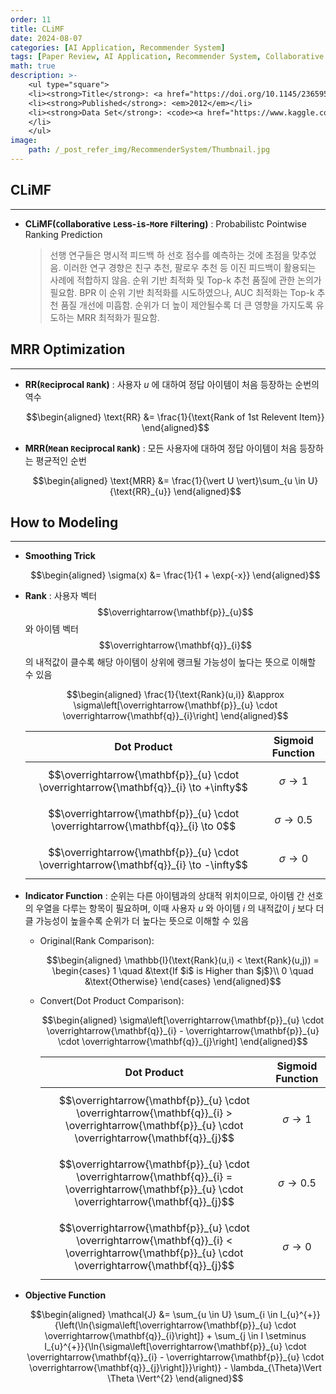 ```yaml
---
order: 11
title: CLiMF
date: 2024-08-07
categories: [AI Application, Recommender System]
tags: [Paper Review, AI Application, Recommender System, Collaborative Filtering, Objective Function, Implicit Feedback, OCCF, Pointwise Appoach, Ranking Prediction]
math: true
description: >-
    <ul type="square">
    <li><strong>Title</strong>: <a href="https://doi.org/10.1145/2365952.2365981"><code>CLiMF: Learning to Maximize Reciprocal Rank with Collaborative Less-is-More Filtering</code></a></li>
    <li><strong>Published</strong>: <em>2012</em></li>
    <li><strong>Data Set</strong>: <code><a href="https://www.kaggle.com/datasets/masoud3/epinions-trust-network">Epinions</a></code>
    </li>
    </ul>
image:
    path: /_post_refer_img/RecommenderSystem/Thumbnail.jpg
---
```


## CLiMF
-----

- **CLiMF(`C`ollaborative `L`ess-`i`s-`M`ore `F`iltering)** : Probabilistc Pointwise Ranking Prediction

    > 선행 연구들은 명시적 피드백 하 선호 점수를 예측하는 것에 초점을 맞추었음. 이러한 연구 경향은 친구 추천, 팔로우 추천 등 이진 피드백이 활용되는 사례에 적합하지 않음. 순위 기반 최적화 및 Top-k 추천 품질에 관한 논의가 필요함. BPR 이 순위 기반 최적화를 시도하였으나, AUC 최적화는 Top-k 추천 품질 개선에 미흡함. 순위가 더 높이 제안될수록 더 큰 영향을 가지도록 유도하는 MRR 최적화가 필요함.

## MRR Optimization
-----

- **RR(`R`eciprocal `R`ank)** : 사용자 $u$ 에 대하여 정답 아이템이 처음 등장하는 순번의 역수

    $$\begin{aligned}
    \text{RR}
    &= \frac{1}{\text{Rank of 1st Relevent Item}}
    \end{aligned}$$

- **MRR(`M`ean `R`eciprocal `R`ank)** : 모든 사용자에 대하여 정답 아이템이 처음 등장하는 평균적인 순번

    $$\begin{aligned}
    \text{MRR}
    &= \frac{1}{\vert U \vert}\sum_{u \in U}{\text{RR}_{u}}
    \end{aligned}$$

## How to Modeling
-----

- **Smoothing Trick**

    $$\begin{aligned}
    \sigma(x)
    &= \frac{1}{1 + \exp{-x}}
    \end{aligned}$$

- **Rank** : 사용자 벡터 $$\overrightarrow{\mathbf{p}}_{u}$$ 와 아이템 벡터 $$\overrightarrow{\mathbf{q}}_{i}$$ 의 내적값이 클수록 해당 아이템이 상위에 랭크될 가능성이 높다는 뜻으로 이해할 수 있음

    $$\begin{aligned}
    \frac{1}{\text{Rank}(u,i)}
    &\approx \sigma\left[\overrightarrow{\mathbf{p}}_{u} \cdot \overrightarrow{\mathbf{q}}_{i}\right]
    \end{aligned}$$

    | Dot Product | Sigmoid Function |
    |---|---|
    | $$\overrightarrow{\mathbf{p}}_{u} \cdot \overrightarrow{\mathbf{q}}_{i} \to +\infty$$ | $$\sigma \to 1$$ |
    | $$\overrightarrow{\mathbf{p}}_{u} \cdot \overrightarrow{\mathbf{q}}_{i} \to 0$$ | $$\sigma \to 0.5$$ |
    | $$\overrightarrow{\mathbf{p}}_{u} \cdot \overrightarrow{\mathbf{q}}_{i} \to -\infty$$ | $$\sigma \to 0$$ |

- **Indicator Function** : 순위는 다른 아이템과의 상대적 위치이므로, 아이템 간 선호의 우열을 다루는 항목이 필요하며, 이때 사용자 $u$ 와 아이템 $i$ 의 내적값이 $j$ 보다 더 클 가능성이 높을수록 순위가 더 높다는 뜻으로 이해할 수 있음

    - Original(Rank Comparison):

        $$\begin{aligned}
        \mathbb{I}(\text{Rank}(u,i) < \text{Rank}(u,j))
        = \begin{cases}
        1 \quad &\text{If $i$ is Higher than $j$}\\
        0 \quad &\text{Otherwise}
        \end{cases}
        \end{aligned}$$

    - Convert(Dot Product Comparison):

        $$\begin{aligned}
        \sigma\left[\overrightarrow{\mathbf{p}}_{u} \cdot \overrightarrow{\mathbf{q}}_{i} - \overrightarrow{\mathbf{p}}_{u} \cdot \overrightarrow{\mathbf{q}}_{j}\right]
        \end{aligned}$$

        | Dot Product | Sigmoid Function |
        |---|---|
        | $$\overrightarrow{\mathbf{p}}_{u} \cdot \overrightarrow{\mathbf{q}}_{i} > \overrightarrow{\mathbf{p}}_{u} \cdot \overrightarrow{\mathbf{q}}_{j}$$ | $$\sigma \to 1$$ |
        | $$\overrightarrow{\mathbf{p}}_{u} \cdot \overrightarrow{\mathbf{q}}_{i} = \overrightarrow{\mathbf{p}}_{u} \cdot \overrightarrow{\mathbf{q}}_{j}$$ | $$\sigma \to 0.5$$ |
        | $$\overrightarrow{\mathbf{p}}_{u} \cdot \overrightarrow{\mathbf{q}}_{i} < \overrightarrow{\mathbf{p}}_{u} \cdot \overrightarrow{\mathbf{q}}_{j}$$ | $$\sigma \to 0$$ |

- **Objective Function**

    $$\begin{aligned}
    \mathcal{J}
    &= \sum_{u \in U} \sum_{i \in I_{u}^{+}}{\left(\ln{\sigma\left[\overrightarrow{\mathbf{p}}_{u} \cdot \overrightarrow{\mathbf{q}}_{i}\right]} + \sum_{j \in I \setminus I_{u}^{+}}{\ln{\sigma\left[\overrightarrow{\mathbf{p}}_{u} \cdot \overrightarrow{\mathbf{q}}_{i} - \overrightarrow{\mathbf{p}}_{u} \cdot \overrightarrow{\mathbf{q}}_{j}\right]}}\right)} - \lambda_{\Theta}\Vert \Theta \Vert^{2}
    \end{aligned}$$
